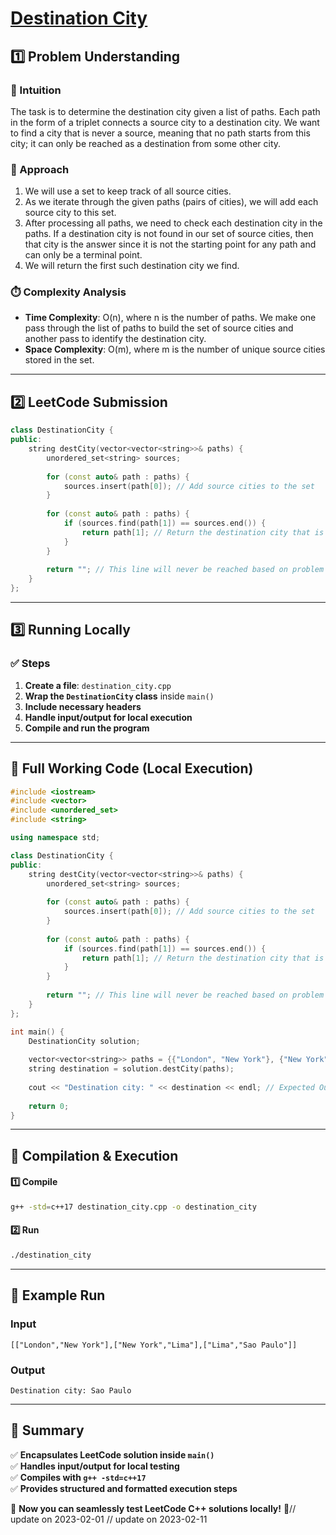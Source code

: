 # **[Destination City](https://leetcode.com/problems/destination-city/description/)**  

## **1️⃣ Problem Understanding**  
### **📌 Intuition**  
The task is to determine the destination city given a list of paths. Each path in the form of a triplet connects a source city to a destination city. We want to find a city that is never a source, meaning that no path starts from this city; it can only be reached as a destination from some other city.

### **🚀 Approach**  
1. We will use a set to keep track of all source cities.
2. As we iterate through the given paths (pairs of cities), we will add each source city to this set.
3. After processing all paths, we need to check each destination city in the paths. If a destination city is not found in our set of source cities, then that city is the answer since it is not the starting point for any path and can only be a terminal point.
4. We will return the first such destination city we find.

### **⏱️ Complexity Analysis**  
- **Time Complexity**: O(n), where n is the number of paths. We make one pass through the list of paths to build the set of source cities and another pass to identify the destination city.
- **Space Complexity**: O(m), where m is the number of unique source cities stored in the set.

---  

## **2️⃣ LeetCode Submission**  
```cpp
class DestinationCity {
public:
    string destCity(vector<vector<string>>& paths) {
        unordered_set<string> sources;
        
        for (const auto& path : paths) {
            sources.insert(path[0]); // Add source cities to the set
        }
        
        for (const auto& path : paths) {
            if (sources.find(path[1]) == sources.end()) {
                return path[1]; // Return the destination city that is not a source
            }
        }
        
        return ""; // This line will never be reached based on problem constraints
    }
};  
```  

---  

## **3️⃣ Running Locally**  
### **✅ Steps**  
1. **Create a file**: `destination_city.cpp`  
2. **Wrap the `DestinationCity` class** inside `main()`  
3. **Include necessary headers**  
4. **Handle input/output for local execution**  
5. **Compile and run the program**  

---  

## **📝 Full Working Code (Local Execution)**  
```cpp
#include <iostream>
#include <vector>
#include <unordered_set>
#include <string>

using namespace std;

class DestinationCity {
public:
    string destCity(vector<vector<string>>& paths) {
        unordered_set<string> sources;
        
        for (const auto& path : paths) {
            sources.insert(path[0]); // Add source cities to the set
        }
        
        for (const auto& path : paths) {
            if (sources.find(path[1]) == sources.end()) {
                return path[1]; // Return the destination city that is not a source
            }
        }
        
        return ""; // This line will never be reached based on problem constraints
    }
};

int main() {
    DestinationCity solution;
    
    vector<vector<string>> paths = {{"London", "New York"}, {"New York", "Lima"}, {"Lima", "Sao Paulo"}};
    string destination = solution.destCity(paths);
    
    cout << "Destination city: " << destination << endl; // Expected Output: "Sao Paulo"
    
    return 0;
}  
```  

---  

## **🔧 Compilation & Execution**  
#### **1️⃣ Compile**  
```bash
g++ -std=c++17 destination_city.cpp -o destination_city
```  

#### **2️⃣ Run**  
```bash
./destination_city
```  

---  

## **🎯 Example Run**  
### **Input**  
```  
[["London","New York"],["New York","Lima"],["Lima","Sao Paulo"]]
```  
### **Output**  
```
Destination city: Sao Paulo
```  

---  

## **📌 Summary**  
✅ **Encapsulates LeetCode solution inside `main()`**  
✅ **Handles input/output for local testing**  
✅ **Compiles with `g++ -std=c++17`**  
✅ **Provides structured and formatted execution steps**  

🚀 **Now you can seamlessly test LeetCode C++ solutions locally!** 🚀// update on 2023-02-01
// update on 2023-02-11
